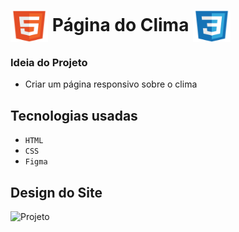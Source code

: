 <div className="clima">
  <h1>
    <img align="center" alt="clima" height="50" width="60" src="https://github.com/devicons/devicon/blob/master/icons/html5/html5-original.svg"/>
    Página do Clima
    <img align="center" alt="clima" height="50" width="60" src="https://github.com/devicons/devicon/blob/master/icons/css3/css3-original.svg"/>
  </h1>
</div>
 
### Ideia do Projeto 
- Criar um página responsivo sobre o clima

## Tecnologias usadas
- `HTML`
- `CSS`
- `Figma`

## Design do Site
![Projeto](https://user-images.githubusercontent.com/89430801/226214952-30686bac-3af0-42c2-b8f9-36d9ac2fbaf7.svg)
